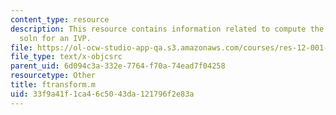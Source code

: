 ```yaml
---
content_type: resource
description: This resource contains information related to compute the D'Almebert
  soln for an IVP.
file: https://ol-ocw-studio-app-qa.s3.amazonaws.com/courses/res-12-001-topics-in-fluid-dynamics-spring-2010/33f9a41f1ca46c5043da121796f2e83a_ftransform.m
file_type: text/x-objcsrc
parent_uid: 6d094c3a-332e-7764-f70a-74ead7f04258
resourcetype: Other
title: ftransform.m
uid: 33f9a41f-1ca4-6c50-43da-121796f2e83a
---
```

